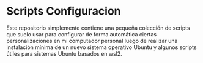 # Scripts Configuracion

Este repositorio simplemente contiene una pequeña colección de scripts que suelo usar para configurar de forma automática ciertas personalizaciones en mi computador personal luego de realizar una instalación mínima de un nuevo sistema operativo Ubuntu y algunos scripts útiles para sistemas Ubuntu basados en wsl2.

<br>
